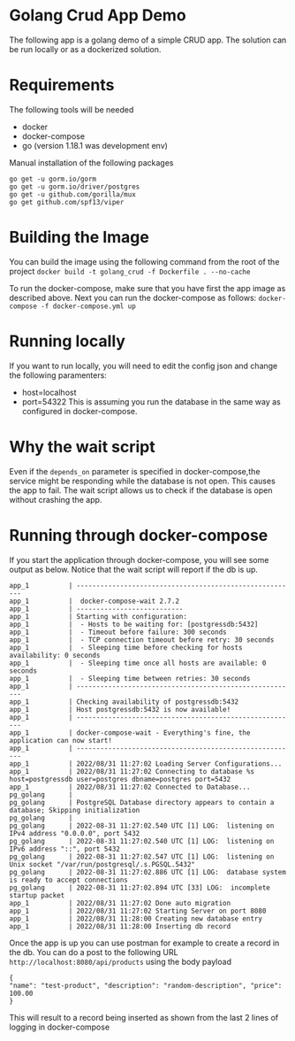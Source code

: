 # Golang Crud App Demo
The following app is a golang demo of a simple CRUD app.
The solution can be run locally or as a dockerized solution.

# Requirements
The following tools will be needed
* docker
* docker-compose
* go (version 1.18.1 was development env)

Manual installation of the following packages
```
go get -u gorm.io/gorm
go get -u gorm.io/driver/postgres
go get -u github.com/gorilla/mux
go get github.com/spf13/viper
```

# Building the Image
You can build the image using the following command from the root of the project
`docker build -t golang_crud -f Dockerfile . --no-cache`

To run the docker-compose, make sure that you have first the app image as described above. Next you can run the docker-compose as follows:
`docker-compose -f docker-compose.yml up`

# Running locally
If you want to run locally, you will need to edit the config json and change the following paramenters:
* host=localhost
* port=54322
This is assuming you run the database in the same way as configured in docker-compose.

# Why the wait script
Even if the `depends_on` parameter is specified in docker-compose,the service might be responding while the database is not open. This causes the app to fail. The wait script allows us to check if the database is open without crashing the app.

# Running through docker-compose
If you start the application through docker-compose, you will see some output as below.
Notice that the wait script will report if the db is up.

```
app_1          | --------------------------------------------------------
app_1          |  docker-compose-wait 2.7.2
app_1          | ---------------------------
app_1          | Starting with configuration:
app_1          |  - Hosts to be waiting for: [postgressdb:5432]
app_1          |  - Timeout before failure: 300 seconds 
app_1          |  - TCP connection timeout before retry: 30 seconds 
app_1          |  - Sleeping time before checking for hosts availability: 0 seconds
app_1          |  - Sleeping time once all hosts are available: 0 seconds
app_1          |  - Sleeping time between retries: 30 seconds
app_1          | --------------------------------------------------------
app_1          | Checking availability of postgressdb:5432
app_1          | Host postgressdb:5432 is now available!
app_1          | --------------------------------------------------------
app_1          | docker-compose-wait - Everything's fine, the application can now start!
app_1          | --------------------------------------------------------
app_1          | 2022/08/31 11:27:02 Loading Server Configurations...
app_1          | 2022/08/31 11:27:02 Connecting to database %s host=postgressdb user=postgres dbname=postgres port=5432
app_1          | 2022/08/31 11:27:02 Connected to Database...
pg_golang      | 
pg_golang      | PostgreSQL Database directory appears to contain a database; Skipping initialization
pg_golang      | 
pg_golang      | 2022-08-31 11:27:02.540 UTC [1] LOG:  listening on IPv4 address "0.0.0.0", port 5432
pg_golang      | 2022-08-31 11:27:02.540 UTC [1] LOG:  listening on IPv6 address "::", port 5432
pg_golang      | 2022-08-31 11:27:02.547 UTC [1] LOG:  listening on Unix socket "/var/run/postgresql/.s.PGSQL.5432"
pg_golang      | 2022-08-31 11:27:02.886 UTC [1] LOG:  database system is ready to accept connections
pg_golang      | 2022-08-31 11:27:02.894 UTC [33] LOG:  incomplete startup packet
app_1          | 2022/08/31 11:27:02 Done auto migration
app_1          | 2022/08/31 11:27:02 Starting Server on port 8080
app_1          | 2022/08/31 11:28:00 Creating new database entry
app_1          | 2022/08/31 11:28:00 Inserting db record
```

Once the app is up you can use postman for example to create a record in the db.
You can do a post to the following URL `http://localhost:8080/api/products` using the body payload

```
{
"name": "test-product", "description": "random-description", "price": 100.00
}
```

This will result to a record being inserted as shown from the last 2 lines of logging in docker-compose